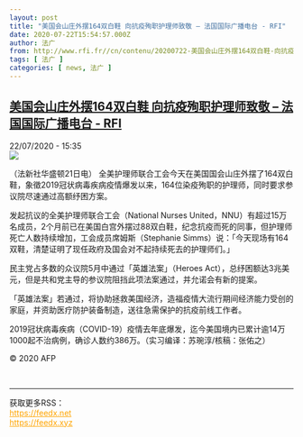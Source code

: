 ```yaml
---
layout: post
title: "美国会山庄外摆164双白鞋 向抗疫殉职护理师致敬 – 法国国际广播电台 - RFI"
date: 2020-07-22T15:54:57.000Z
author: 法广
from: http://www.rfi.fr//cn/contenu/20200722-美国会山庄外摆164双白鞋-向抗疫殉职护理师致敬
tags: [ 法广 ]
categories: [ news, 法广 ]
---
```

<!--1595433297000-->
[美国会山庄外摆164双白鞋 向抗疫殉职护理师致敬 – 法国国际广播电台 - RFI](http://www.rfi.fr//cn/contenu/20200722-%E7%BE%8E%E5%9B%BD%E4%BC%9A%E5%B1%B1%E5%BA%84%E5%A4%96%E6%91%86164%E5%8F%8C%E7%99%BD%E9%9E%8B-%E5%90%91%E6%8A%97%E7%96%AB%E6%AE%89%E8%81%8C%E6%8A%A4%E7%90%86%E5%B8%88%E8%87%B4%E6%95%AC)
------

<div>
<div>22/07/2020 - 15:35</div><img src="https://s.rfi.fr/media/display/b1a6b5d2-cc2a-11ea-9102-005056bf87d6/w:310/p:16x9/int0012b.200722213502.jpg"><div class="t-content__body u-clearfix"><div class="m-interstitial"></div><p>（法新社华盛顿21日电）    全美护理师联合工会今天在美国国会山庄外摆了164双白鞋，象徵2019冠状病毒疾病疫情爆发以来，164位染疫殉职的护理师，同时要求参议院尽速通过高额纾困方案。</p><p>    发起抗议的全美护理师联合工会（National Nurses United，NNU）有超过15万名成员，2个月前已在美国白宫外摆过88双白鞋，纪念抗疫而死的同事，但护理师死亡人数持续增加，工会成员席姆斯（Stephanie Simms）说：「今天现场有164双鞋，清楚证明了现任政府及国会对不起持续死去的护理师们。」</p><p>    民主党占多数的众议院5月中通过「英雄法案」（Heroes Act），总纾困额达3兆美元，但是共和党主导的参议院阻挡此项法案通过，并允诺会有新的提案。</p><p>    「英雄法案」若通过，将协助拯救美国经济，造福疫情大流行期间经济能力受创的家庭，并资助医疗防护装备制造，送往急需保护的抗疫前线工作者。</p><p>    2019冠状病毒疾病（COVID-19）疫情去年底爆发，迄今美国境内已累计逾14万1000起不治病例，确诊人数约386万。（实习编译：苏琬淳/核稿：张佑之）</p><p class="t-copyright">© 2020 AFP</p>        </div><br><hr><div>获取更多RSS：<br><a href="https://feedx.net" style="color:orange" target="_blank">https://feedx.net</a> <br><a href="https://feedx.xyz" style="color:orange" target="_blank">https://feedx.xyz</a><br></div>
</div>

